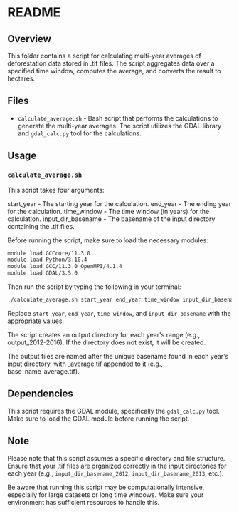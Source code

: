 # README

## Overview

This folder contains a script for calculating multi-year averages of deforestation data stored in .tif files. The script aggregates data over a specified time window, computes the average, and converts the result to hectares.

## Files

* `calculate_average.sh` - Bash script that performs the calculations to generate the multi-year averages. The script utilizes the GDAL library and `gdal_calc.py` tool for the calculations.

## Usage

### `calculate_average.sh`

This script takes four arguments:

start_year - The starting year for the calculation.
end_year - The ending year for the calculation.
time_window - The time window (in years) for the calculation.
input_dir_basename - The basename of the input directory containing the .tif files.

Before running the script, make sure to load the necessary modules:
```bash
module load GCCcore/11.3.0
module load Python/3.10.4
module load GCC/11.3.0 OpenMPI/4.1.4
module load GDAL/3.5.0
```

Then run the script by typing the following in your terminal:
```bash
./calculate_average.sh start_year end_year time_window input_dir_basename
```
Replace `start_year`, `end_year`, `time_window`, and `input_dir_basename` with the appropriate values.

The script creates an output directory for each year's range (e.g., output_2012-2016). If the directory does not exist, it will be created.

The output files are named after the unique basename found in each year's input directory, with _average.tif appended to it (e.g., base_name_average.tif).



## Dependencies

This script requires the GDAL module, specifically the `gdal_calc.py` tool. Make sure to load the GDAL module before running the script.

## Note

Please note that this script assumes a specific directory and file structure. Ensure that your .tif files are organized correctly in the input directories for each year (e.g., `input_dir_basename_2012`, `input_dir_basename_2013`, etc.). 

Be aware that running this script may be computationally intensive, especially for large datasets or long time windows. Make sure your environment has sufficient resources to handle this.
